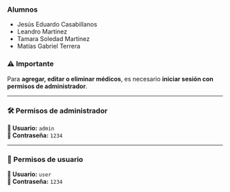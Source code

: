 ### Alumnos
- Jesús Eduardo Casabillanos  
- Leandro Martinez  
- Tamara Soledad Martinez  
- Matías Gabriel Terrera

### ⚠️ **Importante**
Para **agregar, editar o eliminar médicos**, es necesario **iniciar sesión con permisos de administrador**.

---

### 🛠️ Permisos de administrador
**👤 Usuario:** `admin`  
**🔐 Contraseña:** `1234`

---

### 👥 Permisos de usuario
**👤 Usuario:** `user`  
**🔐 Contraseña:** `1234`
